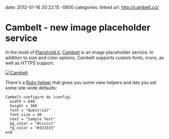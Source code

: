 date: 2012-01-16 20:22:15 -0600
categories: linked
url: http://cambelt.co/

# Cambelt - new image placeholder service

In the mold of [Placehold.it](http://placehold.it),
[Cambelt](http://cambelt.co) is an image placeholder service. In
addition to size and color options, Cambelt supports custom fonts,
icons, as well as HTTPS support.

[![Cambelt](http://cambelt.co/750x400/Your%20image%20here?font=Enriqueta-Regular)](http://cambelt.co)

There's a [Ruby helper](https://github.com/cambelt/cambelt-ruby) that gives you some view helpers and lets you set some site-wide defaults:

    Cambelt.configure do |config|
      width = 640
      height = 360
      font = "Questrial"
      font_size = 48
      text = "Sample Text"
      bg_color = "#cccccc"
      fg_color = "#333333"
    end

